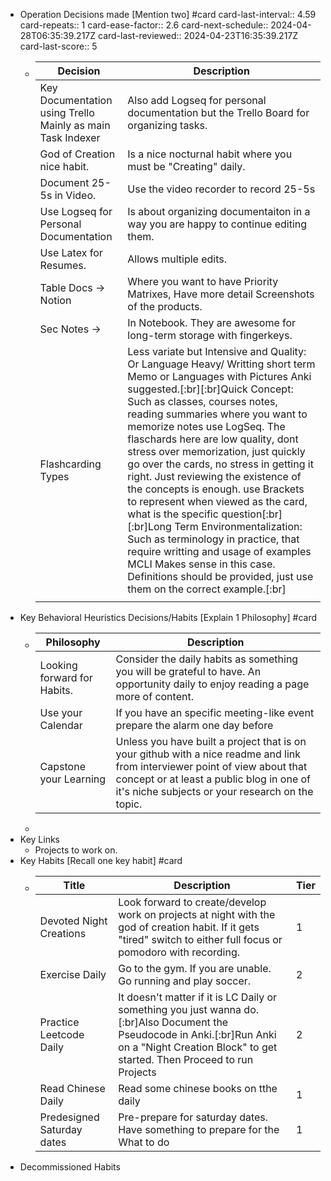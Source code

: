 - Operation Decisions made [Mention two] #card
  card-last-interval:: 4.59
  card-repeats:: 1
  card-ease-factor:: 2.6
  card-next-schedule:: 2024-04-28T06:35:39.217Z
  card-last-reviewed:: 2024-04-23T16:35:39.217Z
  card-last-score:: 5
	- |Decision|Description|
	  |--|--|
	  |Key Documentation using Trello Mainly as main Task Indexer|Also add Logseq for personal documentation but the Trello Board for organizing tasks.|
	  | God of Creation nice habit.|Is a nice nocturnal habit where you must be "Creating" daily.|
	  |Document 25-5s in Video.|Use the video recorder to record 25-5s|
	  |Use Logseq for Personal Documentation|Is about organizing documentaiton in a way you are happy to continue editing them.|
	  |Use Latex for Resumes.|Allows multiple edits.|
	  |Table Docs -> Notion| Where you want to have Priority Matrixes, Have more detail Screenshots of the products.|
	  |Sec Notes -> |In Notebook. They are awesome for long-term storage with fingerkeys.|
	  |Flashcarding Types|Less variate but Intensive and Quality: Or Language Heavy/ Writting short term Memo or Languages with Pictures Anki suggested.[:br][:br]Quick Concept: Such as classes, courses notes, reading summaries where you want to memorize notes use LogSeq. The flaschards here are low quality, dont stress over memorization, just quickly go over the cards, no stress in getting it right. Just reviewing the existence of the concepts is enough. use Brackets to represent when viewed as the card, what is the specific question[:br][:br]Long Term Environmentalization: Such as terminology in practice, that require writting and usage of examples MCLI Makes sense in this case. Definitions should be provided, just use them on the correct example.[:br]|
	  |||
- Key Behavioral Heuristics Decisions/Habits [Explain 1 Philosophy] #card
	- |Philosophy|Description|
	  |--|--|
	  |Looking forward for Habits.|Consider the daily habits as something you will be grateful to have. An opportunity daily to enjoy reading a page more of content.|
	  |Use your Calendar|If you have an specific meeting-like event prepare the alarm one day before|
	  |Capstone your Learning|Unless you have built a project that is on your github with a nice readme and link from interviewer point of view about that concept or at least a public blog in one of it's niche subjects or your research on the topic.|
	-
- Key Links
	- Projects to work on.
- Key Habits [Recall one key habit] #card
	- |Title|Description|Tier|
	  |--|--|--|
	  |Devoted Night Creations|Look forward to create/develop work on projects at night with the god of creation habit. If it gets "tired" switch to either full focus or pomodoro with recording.|1|
	  |Exercise Daily|Go to the gym. If you are unable. Go running and play soccer. |2|
	  |Practice Leetcode Daily|It doesn't matter if it is LC Daily or something you just wanna do. [:br]Also Document the Pseudocode in Anki.[:br]Run Anki on a "Night Creation Block" to get started. Then Proceed to run Projects|2|
	  |Read Chinese Daily|Read some chinese books on tthe daily|1|
	  |Predesigned Saturday dates|Pre-prepare for saturday dates. Have something to prepare for the What to do|1|
- Decommissioned Habits